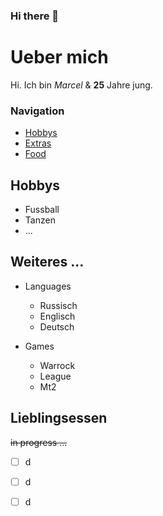 ### Hi there 👋

<!--
**frickmarcel/frickmarcel** is a ✨ _special_ ✨ repository because its `README.md` (this file) appears on your GitHub profile.

Here are some ideas to get you started:

- 🔭 I’m currently working on ...
- 🌱 I’m currently learning ...
- 👯 I’m looking to collaborate on ...
- 🤔 I’m looking for help with ...
- 💬 Ask me about ...
- 📫 How to reach me: ...
- 😄 Pronouns: ...
- ⚡ Fun fact: ...
-->

# Ueber mich

Hi. Ich bin _Marcel_ & **25** Jahre jung.


### Navigation
- [Hobbys](#Hobbys)
- [Extras](#Weiteres%20...)
- [Food](#Lieblingsessen)


## Hobbys
- Fussball
- Tanzen
- ...

## Weiteres ...
- Languages
   - Russisch
   - Englisch
   - Deutsch

- Games
  - Warrock
  - League
  - Mt2

## Lieblingsessen
~~in progress ...~~
- [ ] d
- [ ] d
- [ ] d




